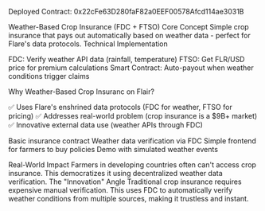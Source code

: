 Deployed  Contract: 
0x22cFe63D280faF82a0EEF00578Afcd114ae3031B

Weather-Based Crop Insurance (FDC + FTSO)
Core Concept
Simple crop insurance that pays out automatically based on weather data - perfect for Flare's data protocols.
Technical Implementation

FDC: Verify weather API data (rainfall, temperature)
FTSO: Get FLR/USD price for premium calculations
Smart Contract: Auto-payout when weather conditions trigger claims

Why Weather-Based Crop Insuranc on Flair?

✅ Uses Flare's enshrined data protocols (FDC for weather, FTSO for pricing)
✅ Addresses real-world problem (crop insurance is a $9B+ market)
✅ Innovative external data use (weather APIs through FDC)

Basic insurance contract
Weather data verification via FDC
Simple frontend for farmers to buy policies
Demo with simulated weather events

Real-World Impact
Farmers in developing countries often can't access crop insurance. This democratizes it using decentralized weather data verification.
The "Innovation" Angle
Traditional crop insurance requires expensive manual verification. This uses FDC to automatically verify weather conditions from multiple sources, making it trustless and instant.